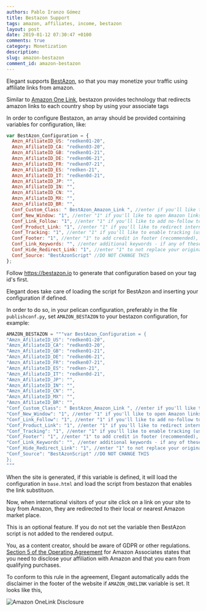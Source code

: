 ```yaml
---
authors: Pablo Iranzo Gómez
title: Bestazon Support
tags: amazon, affiliates, income, bestazon
layout: post
date: 2019-01-12 07:30:47 +0100
comments: true
category: Monetization
description:
slug: amazon-bestazon
comment_id: amazon-bestazon
---
```


Elegant supports [BestAzon](https://bestazon.io/), so that you may monetize your traffic using affiliate links from amazon.

Similar to [Amazon One Link]({filename}amazon-one-link.md), bestazon provides technology that redirects amazon links to each country shop by using your associate tags

In order to configure Bestazon, an array should be provided containing variables for configuration, like:

```js
var BestAzon_Configuration = {
  Amzn_AfiliateID_US: "redken01-20",
  Amzn_AfiliateID_CA: "redken03-20",
  Amzn_AfiliateID_GB: "redken01-21",
  Amzn_AfiliateID_DE: "redken06-21",
  Amzn_AfiliateID_FR: "redken07-21",
  Amzn_AfiliateID_ES: "redken-21",
  Amzn_AfiliateID_IT: "redken0d-21",
  Amzn_AfiliateID_JP: "",
  Amzn_AfiliateID_IN: "",
  Amzn_AfiliateID_CN: "",
  Amzn_AfiliateID_MX: "",
  Amzn_AfiliateID_BR: "",
  Conf_Custom_Class: " BestAzon_Amazon_Link ", //enter if you'll like to add any CSS class to the Amazon links (can be used for styling)
  Conf_New_Window: "1", //enter "1" if you'll like to open Amazon links in new window (recommended), "2" to force open in the same window, keep blank if you'd use the defaults
  Conf_Link_Follow: "1", //enter "1" if you'll like to add no-follow to the Amazon links (recommended), "2" to not add no-follow
  Conf_Product_Link: "1", //enter "1" if you'll like to redirect international visitors to equivalent search page on local Amazon stores (recommended and fast), "2" if you want them to go to equiavalent product page (slow)
  Conf_Tracking: "1", //enter "1" if you'll like to enable tracking (useful to optimize the service to you), "2" to disable
  Conf_Footer: "1", //enter "1" to add credit in footer (recommended), "2" to disable
  Conf_Link_Keywords: "", //enter additional keywords - if any of these keywords is found in any URL on your site, that will be sent to Bestazon for localization (useful if you use short links like bitly to hide your affiliate links). E.g. enter "/amazon/" if all your Amazon links containt the string /amazon/
  Conf_Hide_Redirect_Link: "1", //enter "1" to not replace your original link with bestazon links (recommended), "2" if you want to replace (not recommended)
  Conf_Source: "BestAzonScript" //DO NOT CHANGE THIS
};
```

Follow <https://bestazon.io> to generate that configuration based on your tag id's first.

Elegant does take care of loading the script for BestAzon and inserting your configuration if defined.

In order to do so, in your pelican configuration, preferably in the file `publishconf.py`, set `AMAZON_BESTAZON` to your bestazon configuration, for example:

```py
AMAZON_BESTAZON = """var BestAzon_Configuration = {
"Amzn_AfiliateID_US": "redken01-20",
"Amzn_AfiliateID_CA": "redken03-20",
"Amzn_AfiliateID_GB": "redken01-21",
"Amzn_AfiliateID_DE": "redken06-21",
"Amzn_AfiliateID_FR": "redken07-21",
"Amzn_AfiliateID_ES": "redken-21",
"Amzn_AfiliateID_IT": "redken0d-21",
"Amzn_AfiliateID_JP": "",
"Amzn_AfiliateID_IN": "",
"Amzn_AfiliateID_CN": "",
"Amzn_AfiliateID_MX": "",
"Amzn_AfiliateID_BR": "",
"Conf_Custom_Class": " BestAzon_Amazon_Link ", //enter if you'll like to add any CSS class to the Amazon links (can be used for styling)
"Conf_New_Window": "1", //enter "1" if you'll like to open Amazon links in new window (recommended), "2" to force open in the same window, keep blank if you'd use the defaults
"Conf_Link_Follow": "1", //enter "1" if you'll like to add no-follow to the Amazon links (recommended), "2" to not add no-follow
"Conf_Product_Link": "1", //enter "1" if you'll like to redirect international visitors to equivalent search page on local Amazon stores (recommended and fast), "2" if you want them to go to equiavalent product page (slow)
"Conf_Tracking": "1", //enter "1" if you'll like to enable tracking (useful to optimize the service to you), "2" to disable
"Conf_Footer": "1", //enter "1" to add credit in footer (recommended), "2" to disable
"Conf_Link_Keywords": "", //enter additional keywords - if any of these keywords is found in any URL on your site, that will be sent to Bestazon for localization (useful if you use short links like bitly to hide your affiliate links). E.g. enter "/amazon/" if all your Amazon links containt the string /amazon/
"Conf_Hide_Redirect_Link": "1", //enter "1" to not replace your original link with bestazon links (recommended), "2" if you want to replace (not recommended)
"Conf_Source": "BestAzonScript" //DO NOT CHANGE THIS
};
"""
```

When the site is generated, if this variable is defined, it will load the configuration in `base.html` and load the script from bestazon that enables the link substituon.

Now, when international visitors of your site click on a link on your site to buy from Amazon, they are redirected to their local or nearest Amazon market place.

This is an optional feature. If you do not set the variable then BestAzon script is not added to the rendered output.

You, as a content creator, should be aware of GDPR or other regulations.
[Section 5 of the Operating
Agreement](https://affiliate-program.amazon.com/help/operating/agreement) for
Amazon Associates states that you need to disclose your affiliation with Amazon and that you earn from qualifying purchases.

To conform to this rule in the agreement, Elegant automatically adds the disclaimer in the footer of the website if `AMAZON_ONELINK` variable is set. It looks like this,

![Amazon OneLink Disclosure]({static}/images/amazon-online-disclaimer.png)
